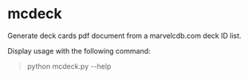 # mcdeck
Generate deck cards pdf document from a marvelcdb.com deck ID list.

Display usage with the following command:

> python mcdeck.py --help
